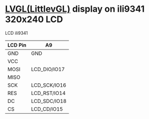 
 [LVGL(LittlevGL)](https://littlevgl.com/) display on ili9341 320x240 LCD 
====

LCD ili9341

|LCD Pin |A9          |
|--------|--          |
| GND    |GND         |
| VCC    |            |
| MOSI   |LCD_DIO/IO17|
| MISO   |            |
| SCK    |LCD_SCK/IO16|
| RES    |LCD_RST/IO14|
| DC     |LCD_SDC/IO18|
| CS     |LCD_CD/IO15 |

